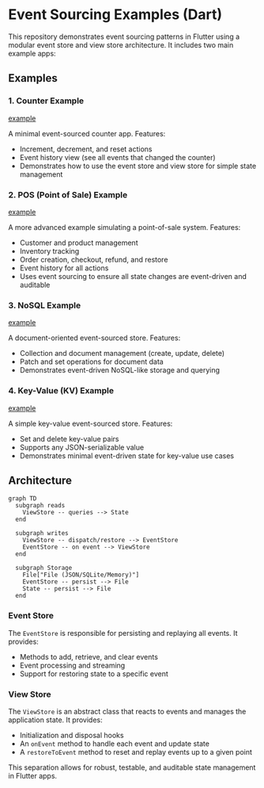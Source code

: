 # Event Sourcing Examples (Dart)

This repository demonstrates event sourcing patterns in Flutter using a modular event store and view store architecture. It includes two main example apps:

## Examples

### 1. Counter Example

[example](examples/counter/)

A minimal event-sourced counter app. Features:
- Increment, decrement, and reset actions
- Event history view (see all events that changed the counter)
- Demonstrates how to use the event store and view store for simple state management

### 2. POS (Point of Sale) Example

[example](examples/pos/)

A more advanced example simulating a point-of-sale system. Features:
- Customer and product management
- Inventory tracking
- Order creation, checkout, refund, and restore
- Event history for all actions
- Uses event sourcing to ensure all state changes are event-driven and auditable

### 3. NoSQL Example

[example](examples/nosql/)

A document-oriented event-sourced store. Features:
- Collection and document management (create, update, delete)
- Patch and set operations for document data
- Demonstrates event-driven NoSQL-like storage and querying

### 4. Key-Value (KV) Example

[example](examples/kv/)

A simple key-value event-sourced store. Features:
- Set and delete key-value pairs
- Supports any JSON-serializable value
- Demonstrates minimal event-driven state for key-value use cases

## Architecture

```mermaid
graph TD
  subgraph reads
    ViewStore -- queries --> State
  end

  subgraph writes 
    ViewStore -- dispatch/restore --> EventStore
    EventStore -- on event --> ViewStore
  end

  subgraph Storage
    File["File (JSON/SQLite/Memory)"]
    EventStore -- persist --> File
    State -- persist --> File
  end
```

### Event Store

The `EventStore` is responsible for persisting and replaying all events. It provides:
- Methods to add, retrieve, and clear events
- Event processing and streaming
- Support for restoring state to a specific event

### View Store

The `ViewStore` is an abstract class that reacts to events and manages the application state. It provides:
- Initialization and disposal hooks
- An `onEvent` method to handle each event and update state
- A `restoreToEvent` method to reset and replay events up to a given point

This separation allows for robust, testable, and auditable state management in Flutter apps.

